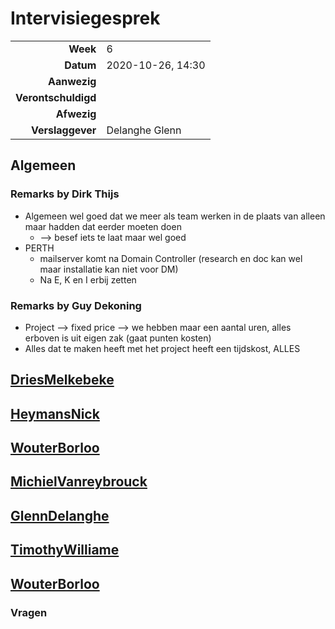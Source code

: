 # Intervisiegesprek

|                     |                   |
|--------------------:|:------------------|
|            **Week** | 6                 |
|           **Datum** | 2020-10-26, 14:30 |
|        **Aanwezig** |                   |
| **Verontschuldigd** |                   |
|         **Afwezig** |                   |
|    **Verslaggever** | Delanghe Glenn    |

## Algemeen

### Remarks by Dirk Thijs
- Algemeen wel goed dat we meer als team werken in de plaats van alleen maar hadden dat eerder moeten doen
  - --> besef iets te laat maar wel goed
- PERTH
  - mailserver komt na Domain Controller (research en doc kan wel maar installatie kan niet voor DM)
  - Na E, K en I erbij zetten

### Remarks by Guy Dekoning
- Project --> fixed price --> we hebben maar een aantal uren, alles erboven is uit eigen zak (gaat punten kosten)
- Alles dat te maken heeft met het project heeft een tijdskost, ALLES



## [DriesMelkebeke](https://github.com/DriesMelkebeke)



## [HeymansNick](https://github.com/HeymansNickk)



## [WouterBorloo](https://github.com/wouterBorloo)



## [MichielVanreybrouck](https://github.com/MichielVanreybrouck)



## [GlennDelanghe](https://github.com/GlennDelanghe)



## [TimothyWilliame](https://github.com/scoffir)



## [WouterBorloo](https://github.com/wouterBorloo)


### Vragen


